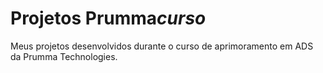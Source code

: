 # Projetos Prumma*curso*

 Meus projetos desenvolvidos durante o curso de aprimoramento em ADS  da Prumma Technologies. 
